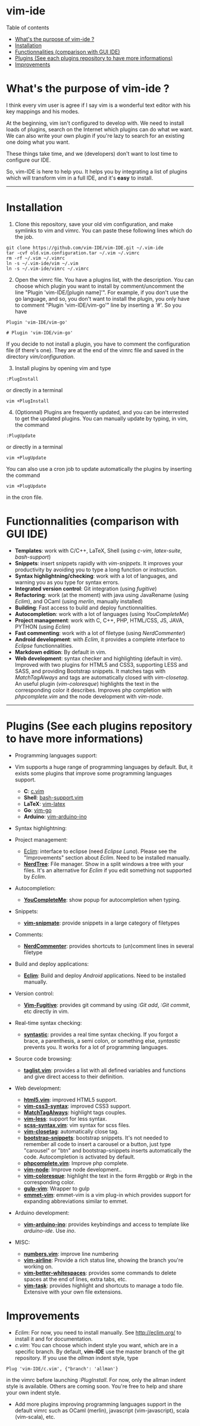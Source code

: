 vim-ide
=====================

Table of contents

- [What's the purpose of vim-ide ?](#)
- [Installation](#)
- [Functionnalities (comparison with GUI IDE)](#)
- [Plugins (See each plugins repository to have more informations)](#)
- [Improvements](#)

What's the purpose of vim-ide ?
==========================
I think every vim user is agree if I say vim is a wonderful text editor with his key mappings and his modes.

At the beginning, vim isn't configured to develop with. We need to install loads of plugins, search on the Internet which plugins can do what we want.
We can also write your own plugin if you're lazy to search for an existing one doing what you want.

These things take time, and we (developers) don't want to lost time to configure our IDE.

So, vim-IDE is here to help you. It helps you by integrating a list of plugins which will transform vim in a full IDE, and it's **easy** to install.

------------------
Installation
==========

 1. Clone this repository, save your old vim configuration, and make symlinks to vim and vimrc. You can paste these following lines which do the job.
  ```
  git clone https://github.com/vim-IDE/vim-IDE.git ~/.vim-ide
  tar -cvf old.vim.configuration.tar ~/.vim ~/.vimrc
  rm -rf ~/.vim ~/.vimrc
  ln -s ~/.vim-ide/vim ~/.vim
  ln -s ~/.vim-ide/vimrc ~/.vimrc
  ```

 2. Open the vimrc file. You have a plugins list, with the description.
 You can choose which plugin you want to install by comment/uncomment the line "Plugin 'vim-IDE/[plugin name]'".  For example, if you don't use the go language, and so, you don't want to install the plugin, you only have to comment "Plugin 'vim-IDE/vim-go'" line by inserting a '#'. So you have
 ```
 Plugin 'vim-IDE/vim-go'
 ```

 ```
 # Plugin 'vim-IDE/vim-go'
 ```
If you decide to not install a plugin, you have to comment the configuration file (if there's one). They are at the end of the vimrc file and saved in the directory *vim/configuration*.

 3. Install plugins by opening vim and type
```
:PlugInstall
```
or directly in a terminal
```
vim +PlugInstall
```

 4. (Optionnal) Plugins are frequently updated, and you can be interrested to get the updated plugins.
 You can manually update by typing, in vim, the command
```
:PlugUpdate
```
or directly in a terminal
```
vim +PlugUpdate
```
 You can also use a cron job to update automatically the plugins by inserting the command
```
vim +PlugUpdate
```
in the cron file.

Functionnalities (comparison with GUI IDE)
===================================

 - **Templates**: work with C/C++, LaTeX, Shell (using *c-vim*, *latex-suite*, *bash-support*)
 - **Snippets**: insert snippets rapidly with *vim-snippets*. It improves your
   productivity by avoiding you to type a long function or instruction.
 - **Syntax highlightning/checking**: work with a lot of languages, and warning you as you type for syntax errors.
 - **Integrated version control**: Git integration (using *fugitive*)
 - **Refactoring**: work (at the moment) with java using JavaRename (using *Eclim*), and OCaml (using *merlin*, manually installed)
 - **Building**: Fast access to build and deploy functionnalities.
 - **Autocompletion**: work with a lot of languages (using *YouCompleteMe*)
 - **Project management**: work with C, C++, PHP, HTML/CSS, JS, JAVA, PYTHON (using *Eclim*)
 - **Fast commenting**: work with a lot of filetype (using *NerdCommenter*)
 - **Android development**: with *Eclim*, it provides a complete interface to *Eclipse* functionnalities.
 - **Markdown edition**: By default in vim.
 - **Web development**: syntax checker and highlighting (default in vim).
   Improved with two plugins for HTML5 and CSS3, supporting LESS and SASS, and providing Bootstrap snippets. It matches tags with *MatchTagAlways* and tags are automatically closed with *vim-closetag*.
   An useful plugin (*vim-coloresque*) highlights the text in the corresponding color it describes. Improves php completion with *phpcomplete.vim* and the node development with *vim-node*.

-------------------
Plugins (See each plugins repository to have more informations)
=======
- Programming languages support:
- Vim supports a huge range of programming languages by default. But, it exists some plugins that improve some programming languages support.
	- **C**: [c.vim](https://github.com/vim-ide/c.vim)
	- **Shell**: [bash-support.vim](https://github.com/vim-ide/bash-support.vim)
	- **LaTeX**: [vim-latex](https://github.com/vim-ide/vim-latex)
	- **Go**: [vim-go](https://github.com/vim-ide/vim-go)
  - **Arduino**: [vim-arduino-ino](https://github.com/vim-ide/vim-arduino-ino)

- Syntax highlightning:

- Project management:
	- [Eclim](http://eclim.org): interface to eclipse (need *Eclipse Luna*). Please see the "Improvements" section about *Eclim*. Need to be installed manually.
	- **[NerdTree](https://github.com/vim-ide/nerdtree)**: File manager. Show in a split windows a tree with your files. It's an alternative for *Eclim* if you edit something not supported by *Eclim*.

- Autocompletion:
	- **[YouCompleteMe](https://github.com/vim-ide/youcompleteme)**: show popup for autocompletion when typing.

- Snippets:
	- **[vim-snipmate](https://github.com/vim-ide/vim-snipmate)**: provide snippets in a large category of filetypes

- Comments:
	- **[NerdCommenter](https://github.com/vim-ide/nerdcommenter)**: provides shortcuts to (un)comment lines in several filetype

- Build and deploy applications:
	- **[Eclim](http://eclim.org)**: Build and deploy *Android* applications. Need to be installed manually.

- Version control:
	- **[Vim-Fugitive](https://github.com/vim-ide/vim-fugitive)**: provides git command by using *:Git add*, *:Git commit*, etc directly in vim.

- Real-time syntax checking:
	- **[syntastic](https://github.com/vim-ide/syntastic)**: provides a real time syntax checking. If you forgot a brace, a parenthesis, a semi colon, or something else, *syntastic* prevents you. It works for a lot of programming languages.

- Source code browsing:
	- **[taglist.vim](https://github.com/vim-ide/taglist.vim)**: provides a list with all defined variables and functions and give direct access to their definition.

- Web development:
	- **[html5.vim](https://github.com/vim-ide/html5.vim)**: improved HTML5 support.
	- **[vim-css3-syntax](https://github.com/vim-ide/vim-css3-syntax)**: improved CSS3 support.
	- **[MatchTagAlways](https://github.com/vim-ide/matchtagalways)**: highlight tags couples.
	- **[vim-less](https://github.com/vim-ide/vim-less)**: support for less syntax.
	- **[scss-syntax.vim](https://github.com/vim-ide/scss-syntax.vim)**: vim syntax for scss files.
	- **[vim-closetag](https://github.com/vim-ide/vim-closetag)**: automatically close tag.
	- **[bootstrap-snippets](https://github.com/vim-ide/bootstrap-snippets)**: bootstrap snippets. It's not needed to remember
	  all code to insert a carousel or a button, just type "carousel" or "btn"
	  and bootstrap-snippets inserts automatically the code.  Autocompletion is
	  activated by default.
	- **[phpcomplete.vim](https://github.com/vim-ide/phpcomplete.vim)**: Improve php complete.
	- **[vim-node](https://github.com/vim-ide/vim-node)**: Improve node development..
	- **[vim-coloresque](https://github.com/vim-ide/vim-coloresque)**: highlight the text in the form #rrggbb or #rgb in the corresponding color.
	- **[gulp-vim](https://github.com/vim-ide/gulp-vim)**: Wrapper to gulp
	- **[emmet-vim](https://github.com/vim-ide/emmet-vim)**: emmet-vim is a vim plug-in which provides support for
	  expanding abbreviations similar to emmet.

- Arduino development:
	- **[vim-arduino-ino](https://github.com/vim-ide/vim-arduino-ino)**: provides keybindings and access to template like *arduino-ide*. Use *ino*.

- MISC:
	- **[numbers.vim](https://github.com/vim-ide/numbers.vim)**: improve line numbering
	- **[vim-airline](https://github.com/vim-ide/vim-airline)**: Provide a rich status line, showing the branch you're working on.
	- **[vim-better-whitespaces](https://github.com/vim-ide/vim-better-whitespaces)**: provides some commands to delete spaces at the end of lines, extra tabs, etc.
	- **[vim-task](https://github.com/vim-ide/vim-task)**: provides highlight and shortcuts to manage a todo file. Extensive with your own file extensions.

Improvements
=================================================

 - *Eclim*: For now, you need to install manually. See http://eclim.org/ to install it and for documentation.
 - *c.vim*: You can choose which indent style you want, which are in a specific branch. By default, **vim-IDE** use the master branch of the git repository. If you use the *allman* indent style, type
 ```
 Plug 'vim-IDE/c.vim', {"branch': 'allman'}
 ```
 in the vimrc before launching *:PlugInstall*.
 For now, only the allman indent style is available. Others are coming soon. You're free to help and share your own indent style.
 - Add more plugins improving programming languages support in the default vimrc such as OCaml (merlin), javascript (vim-javascript), scala (vim-scala), etc.
